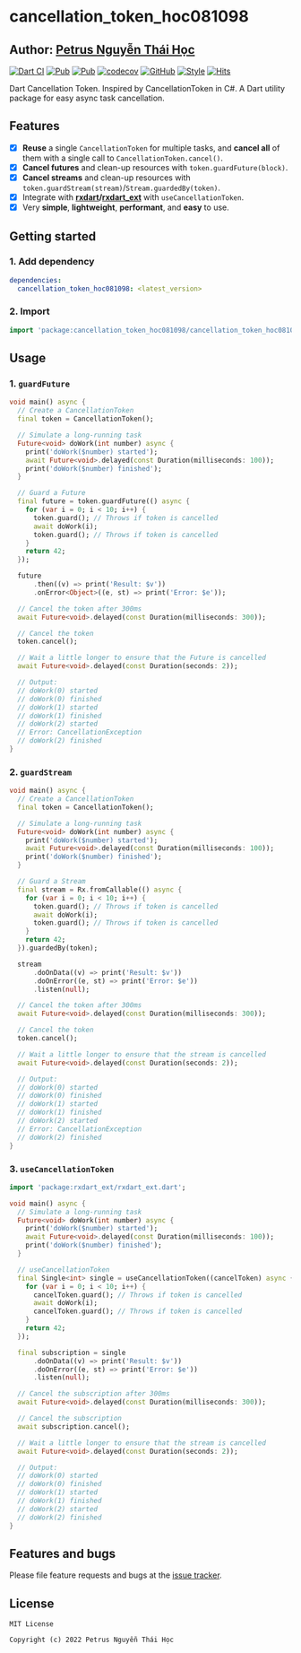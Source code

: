 # cancellation_token_hoc081098

## Author: [Petrus Nguyễn Thái Học](https://github.com/hoc081098)

[![Dart CI](https://github.com/hoc081098/cancellation_token_hoc081098/actions/workflows/dart.yml/badge.svg)](https://github.com/hoc081098/cancellation_token_hoc081098/actions/workflows/dart.yml)
[![Pub](https://img.shields.io/pub/v/cancellation_token_hoc081098)](https://pub.dev/packages/cancellation_token_hoc081098)
[![Pub](https://img.shields.io/pub/v/cancellation_token_hoc081098?include_prereleases)](https://pub.dev/packages/cancellation_token_hoc081098)
[![codecov](https://codecov.io/gh/hoc081098/cancellation_token_hoc081098/branch/master/graph/badge.svg)](https://codecov.io/gh/hoc081098/cancellation_token_hoc081098)
[![GitHub](https://img.shields.io/github/license/hoc081098/cancellation_token_hoc081098)](https://opensource.org/licenses/MIT)
[![Style](https://img.shields.io/badge/style-lints-40c4ff.svg)](https://pub.dev/packages/lints)
[![Hits](https://hits.seeyoufarm.com/api/count/incr/badge.svg?url=https%3A%2F%2Fgithub.com%2Fhoc081098%2Fcancellation_token_hoc081098&count_bg=%2379C83D&title_bg=%23555555&icon=&icon_color=%23E7E7E7&title=hits&edge_flat=false)](https://hits.seeyoufarm.com)

Dart Cancellation Token.
Inspired by CancellationToken in C#.
A Dart utility package for easy async task cancellation.

## Features

 - [x] **Reuse** a single `CancellationToken` for multiple tasks, and **cancel all** of them with a single call to `CancellationToken.cancel()`.
 - [x] **Cancel futures** and clean-up resources with `token.guardFuture(block)`.
 - [x] **Cancel streams** and clean-up resources with `token.guardStream(stream)`/`Stream.guardedBy(token)`.
 - [x] Integrate with **[rxdart](pub.dev/packages/rxdart)/[rxdart_ext](pub.dev/packages/rxdart_ext)** with `useCancellationToken`. 
 - [x] Very **simple**, **lightweight**, **performant**, and **easy** to use.

## Getting started

### 1. Add dependency

```yaml
dependencies:
  cancellation_token_hoc081098: <latest_version>
```

### 2. Import

```dart
import 'package:cancellation_token_hoc081098/cancellation_token_hoc081098.dart';
```

## Usage

### 1. `guardFuture`

```dart
void main() async {
  // Create a CancellationToken
  final token = CancellationToken();

  // Simulate a long-running task
  Future<void> doWork(int number) async {
    print('doWork($number) started');
    await Future<void>.delayed(const Duration(milliseconds: 100));
    print('doWork($number) finished');
  }

  // Guard a Future
  final future = token.guardFuture(() async {
    for (var i = 0; i < 10; i++) {
      token.guard(); // Throws if token is cancelled
      await doWork(i);
      token.guard(); // Throws if token is cancelled
    }
    return 42;
  });

  future
      .then((v) => print('Result: $v'))
      .onError<Object>((e, st) => print('Error: $e'));

  // Cancel the token after 300ms
  await Future<void>.delayed(const Duration(milliseconds: 300));

  // Cancel the token
  token.cancel();

  // Wait a little longer to ensure that the Future is cancelled
  await Future<void>.delayed(const Duration(seconds: 2));

  // Output:
  // doWork(0) started
  // doWork(0) finished
  // doWork(1) started
  // doWork(1) finished
  // doWork(2) started
  // Error: CancellationException
  // doWork(2) finished
}
```

### 2. `guardStream`

```dart
void main() async {
  // Create a CancellationToken
  final token = CancellationToken();

  // Simulate a long-running task
  Future<void> doWork(int number) async {
    print('doWork($number) started');
    await Future<void>.delayed(const Duration(milliseconds: 100));
    print('doWork($number) finished');
  }

  // Guard a Stream
  final stream = Rx.fromCallable(() async {
    for (var i = 0; i < 10; i++) {
      token.guard(); // Throws if token is cancelled
      await doWork(i);
      token.guard(); // Throws if token is cancelled
    }
    return 42;
  }).guardedBy(token);

  stream
      .doOnData((v) => print('Result: $v'))
      .doOnError((e, st) => print('Error: $e'))
      .listen(null);

  // Cancel the token after 300ms
  await Future<void>.delayed(const Duration(milliseconds: 300));

  // Cancel the token
  token.cancel();

  // Wait a little longer to ensure that the stream is cancelled
  await Future<void>.delayed(const Duration(seconds: 2));

  // Output:
  // doWork(0) started
  // doWork(0) finished
  // doWork(1) started
  // doWork(1) finished
  // doWork(2) started
  // Error: CancellationException
  // doWork(2) finished
}
```

### 3. `useCancellationToken`

```dart
import 'package:rxdart_ext/rxdart_ext.dart';

void main() async {
  // Simulate a long-running task
  Future<void> doWork(int number) async {
    print('doWork($number) started');
    await Future<void>.delayed(const Duration(milliseconds: 100));
    print('doWork($number) finished');
  }

  // useCancellationToken
  final Single<int> single = useCancellationToken((cancelToken) async {
    for (var i = 0; i < 10; i++) {
      cancelToken.guard(); // Throws if token is cancelled
      await doWork(i);
      cancelToken.guard(); // Throws if token is cancelled
    }
    return 42;
  });

  final subscription = single
      .doOnData((v) => print('Result: $v'))
      .doOnError((e, st) => print('Error: $e'))
      .listen(null);

  // Cancel the subscription after 300ms
  await Future<void>.delayed(const Duration(milliseconds: 300));

  // Cancel the subscription
  await subscription.cancel();

  // Wait a little longer to ensure that the stream is cancelled
  await Future<void>.delayed(const Duration(seconds: 2));

  // Output:
  // doWork(0) started
  // doWork(0) finished
  // doWork(1) started
  // doWork(1) finished
  // doWork(2) started
  // doWork(2) finished
}
```

## Features and bugs

Please file feature requests and bugs at the [issue tracker](https://github.com/hoc081098/cancellation_token_hoc081098/issues).

## License

```
MIT License

Copyright (c) 2022 Petrus Nguyễn Thái Học
```
